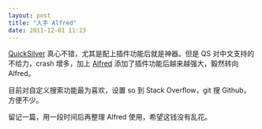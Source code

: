 ```yaml
---
layout: post
title: "入手 Alfred"
date: 2011-12-01 11:23
---
```


[QuickSilver][1] 真心不错，尤其是配上插件功能后就是神器。但是 QS 对中文支持的不给力，crash 增多，加上 [Alfred][2] 添加了插件功能后越来越强大，毅然转向 Alfred。

目前对自定义搜索功能最为喜欢，设置 so 到 Stack Overflow，git 搜 Github，方便不少。

留记一篇，用一段时间后再整理 Alfred 使用，希望这钱没有乱花。

[1]: http://qsapp.com
[2]: http://www.alfredapp.com

